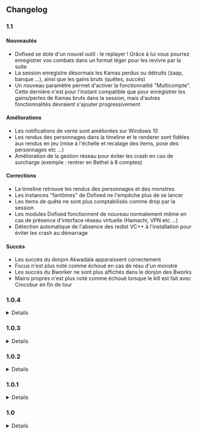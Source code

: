 ## Changelog

### <a id="1.1"></a>1.1

#### Nouveautés

- Dofixed se dote d'un nouvel outil : le replayer ! Grâce à lui vous pourrez enregistrer vos combats dans un format léger pour les revivre par la suite
- La session enregistre désormais les Kamas perdus ou détruits (zaap, banque ...), ainsi que les gains bruts (quêtes, succès)
- Un nouveau paramètre permet d'activer la fonctionnalité "Multicompte". Cette dernière n'est pour l'instant compatible que pour enregistrer les gains/pertes de Kamas bruts dans la session, mais d'autres fonctionnalités devraient s'ajouter progressivement

#### Améliorations

- Les notifications de vente sont améliorées sur Windows 10
- Les rendus des personnages dans la timeline et le renderer sont fidèles aux rendus en jeu (mise à l'échelle et recalage des items, pose des personnages etc ...)
- Amélioration de la gestion réseau pour éviter les crash en cas de surcharge (exemple : rentrer en Bethel à 8 comptes)

#### Corrections

- La timeline retrouve les rendus des personnages et des monstres
- Les instances "fantômes" de Dofixed ne l'empêche plus de se lancer
- Les items de quête ne sont plus comptabilisés comme drop par la session
- Les modules Dofixed fonctionnent de nouveau normalement même en cas de présence d'interface réseau virtuelle (Hamachi, VPN etc ...)
- Détection automatique de l'absence des redist VC++ à l'installation pour éviter les crash au démarrage

#### Succès

- Les succès du donjon Akwadala apparaissent correctement
- Focus n'est plus noté comme échoué en cas de résu d'un monstre
- Les succès du Bworker ne sont plus affichés dans le donjon des Bworks
- Mains propres n'est plus noté comme échoué lorsque le kill est fait avec Crocobur en fin de tour


### <a id="1.0.4"></a>1.0.4
<details markdown="1">

#### Nouveautés

- Compatibilité avec la 2.56.3

#### Corrections

- Fix du crash quand on arrive sur une map avec un percepteur
</details>

### <a id="1.0.3"></a>1.0.3
<details markdown="1">

#### Nouveautés

- Compatibilité avec la 2.56
- Déplacement du bouton Dofixed sur la barre de titre de la fenêtre Dofus lorsque possible pour ne pas déranger les interfaces Dofus sur des petits écrans

#### Corrections

- Remplacement du doublon "Dommage Air" par la bonne ligne "Dommage Feu" dans le rapport de combat
- Correction du crash au démarrage si le service de pare-feu Windows n'est pas disponible
- Correction du lancement automatique avec Dofus
- Correction du crash au démarrage si on essaie d'interagir avec la fenêtre avant que tout soit initialisé

#### Succès

- Les personnages morts n'ont plus besoin de valider Nomade
- Les dégâts sur les invocations ne sont plus comptés pour Duel
- Les invocations (en particulier les doubles Sram) n'ont plus besoin de valider Hardi
- Le Chafer Rōnin retrouve ses succès
</details>


### <a id="1.0.2"></a>1.0.2
<details markdown="1">

#### Corrections

- Fix du crash à l'ouverture du livre de quêtes
- Fix du reset de session quand l'option de sauvegarde est activée
</details>


### <a id="1.0.1"></a>1.0.1
<details markdown="1">

#### Nouveautés

- Ajout d'un bouton pour réinitialiser la session en cours

#### Corrections

- Fix de l'Almanax
- Fix du crash sur les serveurs avec un accent (Mériana on te voit)
- Fix du statut dans Discord
</details>


### <a id="1.0"></a>1.0
<details markdown="1">

Fin de la version bêta, merci à tous ceux qui ont remonté des bugs !

#### Nouveautés

- Tutoriel de lancement
    - Xena La Gruyère vous accueille lors de votre premier lancement de Dofixed pour vous expliquer où se trouve le menu et comment demander de l'aide
- Suivi de session de jeu
    - Permet de suivre vos gains d'XP et de Kamas
    - Utilise le prix moyen pour les items dropés s'il est disponible, sinon le prix de vente aux PNJ
    - Peut afficher le temps estimé avant le prochain up
- Notification de vente
    - Envoie une notification lorsque vous réalisez une vente en HDV
    - Seuil de vente minimal paramétrable
- Dofixed Timeline (bêta)
    - Cache les invocations en dehors du tour de l'invocateur
    - Test technique, n'hésitez pas à faire vos retours sur ce que vous aimeriez ou si vous rencontrez des bugs !
- Changelog
    - Ajout d'une page Changelog sur le site
    
#### Rapport de combat

- Ajout d'un mode compact transparent pouvant se placer au-dessus de Dofus sans cacher 90% de la zone de jeu
- Ajout de l'export des données au format Excel (très simple pour l'instant)
- Ajout de filtres sur les équipes, les morts, les compagnons
- Respect de l'échelle de temps dans les graphiques de PV
- Diverses optimisations pour rendre le tout moins gourmand en ressources, plus fluide et agréable pour nos utilisateurs adorés

#### Succès

- Les succès ne sont plus affichés dans les songes infinis
- Correction sur Liberté, Circulez et Temps Qui Court en cas de rall sur soi-même (Picole) ou sur un allié
- Correction sur Collant avec certaines invocations (notamment le double)
- Correction sur Hardi, Collant, Pusilanime, Anachorète quand un allié décède (F)
- Correction sur Focus avec les invocations adverses
- Correction sur Focus en cas de dégâts sur un allié
- Correction de Mains Propres avec les mobs de Corruption
- Correction d'affichage des succès en cas de monstres multiples (Blops Royaux + Multicolore, Tempête de l'Eliocalypse, ...)
- Réflexions sur comment améliorer la fonctionnalité similaire qui sera proposée par Ankama dans la prochaine mise à jour \~(￣▽￣)\~*

#### Corrections diverses

- Correction de la mise à jour des positions des portails de dimension
- Correction de l'affichage des noms de serveur (Ilyzaelle_222 devient Ilyzaelle)
- Correction du crash en cas de nouvelle vague

#### Améliorations diverses

- Pleins de petites et de grosses optimisations que personne ne verra
- Nettoyage et uniformisation du code
- Accélération du temps de chargement initial
- Ajout d'un lien "tous les mobs" vers DoFensive
- Focus sur la fenêtre Dofus sélectionnée à la fin du chargement de Dofixed
- Ajout d'effets manquants à la fenêtre des effets au survol des entités
- Ajout d'une option pour n'afficher les effets au survol que si la touche Shift est enfoncée
- Changement de la couleur des liens pour éviter le bleu sur fond bleu
- Ajout d'info-bulles un peu partout
- L'indicateur d'activité Discord indique désormais "Dofus avec Dofixed"
</details>
